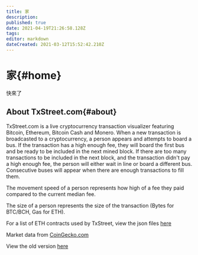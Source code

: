 ```yaml
---
title: 家
description:
published: true
date: 2021-04-19T21:26:58.128Z
tags:
editor: markdown
dateCreated: 2021-03-12T15:52:42.210Z
---
```


# 家{#home}
快來了
## About TxStreet.com{#about}
TxStreet.com is a live cryptocurrency transaction visualizer featuring Bitcoin, Ethereum, Bitcoin Cash and Monero. When a new transaction is broadcasted to a cryptocurrency, a person appears and attempts to board a bus. If the transaction has a high enough fee, they will board the first bus and be ready to be included in the next mined block. If there are too many transactions to be included in the next block, and the transaction didn't pay a high enough fee, the person will either wait in line or board a different bus. Consecutive buses will appear when there are enough transactions to fill them.

The movement speed of a person represents how high of a fee they paid compared to the current median fee.

The size of a person represents the size of the transaction (Bytes for BTC/BCH, Gas for ETH).

For a list of ETH contracts used by TxStreet, view the json files [here](https://github.com/txstreet/wiki/tree/main/ethereum/houses)

Market data from [CoinGecko.com](https://www.coingecko.com/en)

View the old version [here](https://txstreet.com/old/)
